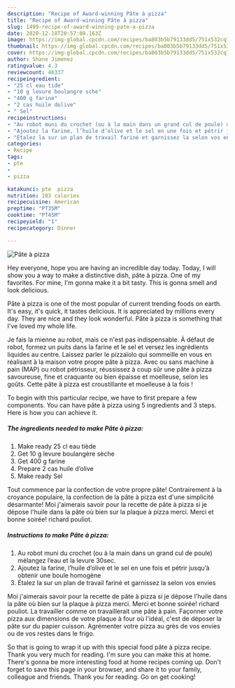 ```yaml
---
description: "Recipe of Award-winning Pâte à pizza"
title: "Recipe of Award-winning Pâte à pizza"
slug: 1499-recipe-of-award-winning-pate-a-pizza
date: 2020-12-18T20:57:08.163Z
image: https://img-global.cpcdn.com/recipes/ba803b5b79133dd5/751x532cq70/pate-a-pizza-photo-principale-de-la-recette.jpg
thumbnail: https://img-global.cpcdn.com/recipes/ba803b5b79133dd5/751x532cq70/pate-a-pizza-photo-principale-de-la-recette.jpg
cover: https://img-global.cpcdn.com/recipes/ba803b5b79133dd5/751x532cq70/pate-a-pizza-photo-principale-de-la-recette.jpg
author: Shane Jimenez
ratingvalue: 4.3
reviewcount: 46337
recipeingredient:
- "25 cl eau tide"
- "10 g levure boulangre sche"
- "400 g farine"
- "2 cas huile dolive"
- " Sel"
recipeinstructions:
- "Au robot muni du crochet (ou à la main dans un grand cul de poule) mélangez l’eau et la levure 30sec."
- "Ajoutez la farine, l’huile d’olive et le sel en une fois et pétrir jusqu’à obtenir une boule homogène"
- "Étalez la sur un plan de travail fariné et garnissez la selon vos envies"
categories:
- Recipe
tags:
- pte
- 
- pizza

katakunci: pte  pizza 
nutrition: 103 calories
recipecuisine: American
preptime: "PT35M"
cooktime: "PT45M"
recipeyield: "1"
recipecategory: Dinner

---
```



![Pâte à pizza](https://img-global.cpcdn.com/recipes/ba803b5b79133dd5/751x532cq70/pate-a-pizza-photo-principale-de-la-recette.jpg)

Hey everyone, hope you are having an incredible day today. Today, I will show you a way to make a distinctive dish, pâte à pizza. One of my favorites. For mine, I'm gonna make it a bit tasty. This is gonna smell and look delicious.

Pâte à pizza is one of the most popular of current trending foods on earth. It's easy, it's quick, it tastes delicious. It is appreciated by millions every day. They are nice and they look wonderful. Pâte à pizza is something that I've loved my whole life.

Je fais la mienne au robot, mais ce n&#39;est pas indispensable. À défaut de robot, formez un puits dans la farine et le sel et versez les ingrédients liquides au centre. Laissez parler le pizzaïolo qui sommeille en vous en réalisant à la maison votre propre pâte à pizza. Avec ou sans machine à pain (MAP) ou robot pétrisseur, réussissez à coup sûr une pâte à pizza savoureuse, fine et craquante ou bien épaisse et moelleuse, selon les goûts. Cette pâte à pizza est croustillante et moelleuse à la fois !


To begin with this particular recipe, we have to first prepare a few components. You can have pâte à pizza using 5 ingredients and 3 steps. Here is how you can achieve it.

<!--inarticleads1-->

##### The ingredients needed to make Pâte à pizza:

1. Make ready 25 cl eau tiède
1. Get 10 g levure boulangère sèche
1. Get 400 g farine
1. Prepare 2 cas huile d’olive
1. Make ready  Sel


Tout commence par la confection de votre propre pâte! Contrairement à la croyance populaire, la confection de la pâte à pizza est d&#39;une simplicité désarmante! Moi j&#39;aimerais savoir pour la recette de pâte à pizza si je dépose l&#39;huile dans la pâte où bien sur la plaque à pizza merci. Merci et bonne soirée! richard pouliot. 

<!--inarticleads2-->

##### Instructions to make Pâte à pizza:

1. Au robot muni du crochet (ou à la main dans un grand cul de poule) mélangez l’eau et la levure 30sec.
1. Ajoutez la farine, l’huile d’olive et le sel en une fois et pétrir jusqu’à obtenir une boule homogène
1. Étalez la sur un plan de travail fariné et garnissez la selon vos envies


Moi j&#39;aimerais savoir pour la recette de pâte à pizza si je dépose l&#39;huile dans la pâte où bien sur la plaque à pizza merci. Merci et bonne soirée! richard pouliot. La travailler comme on travaillerait une pâte à pain. Façonner votre pizza aux dimensions de votre plaque à four où l&#39;idéal, c&#39;est de déposer la pâte sur du papier cuisson. Agrémenter votre pizza au grès de vos envies ou de vos restes dans le frigo. 

So that is going to wrap it up with this special food pâte à pizza recipe. Thank you very much for reading. I'm sure you can make this at home. There's gonna be more interesting food at home recipes coming up. Don't forget to save this page in your browser, and share it to your family, colleague and friends. Thank you for reading. Go on get cooking!

